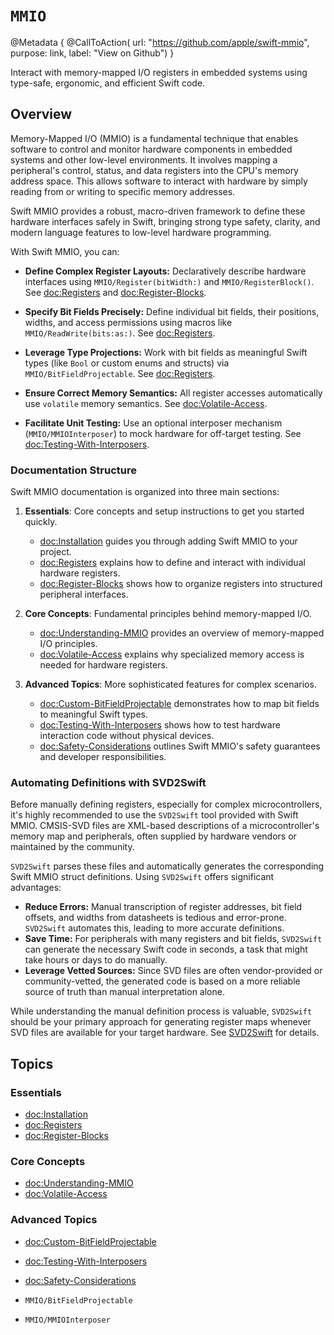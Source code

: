 # ``MMIO``

@Metadata {
  @CallToAction(
    url: "https://github.com/apple/swift-mmio",
    purpose: link,
    label: "View on Github")
}

Interact with memory-mapped I/O registers in embedded systems using type-safe, ergonomic, and efficient Swift code.

## Overview

Memory-Mapped I/O (MMIO) is a fundamental technique that enables software to control and monitor hardware components in embedded systems and other low-level environments. It involves mapping a peripheral's control, status, and data registers into the CPU's memory address space. This allows software to interact with hardware by simply reading from or writing to specific memory addresses.

Swift MMIO provides a robust, macro-driven framework to define these hardware interfaces safely in Swift, bringing strong type safety, clarity, and modern language features to low-level hardware programming.

With Swift MMIO, you can:

- **Define Complex Register Layouts:** Declaratively describe hardware interfaces using ``MMIO/Register(bitWidth:)`` and ``MMIO/RegisterBlock()``. See <doc:Registers> and <doc:Register-Blocks>.

- **Specify Bit Fields Precisely:** Define individual bit fields, their positions, widths, and access permissions using macros like ``MMIO/ReadWrite(bits:as:)``. See <doc:Registers>.

- **Leverage Type Projections:** Work with bit fields as meaningful Swift types (like `Bool` or custom enums and structs) via ``MMIO/BitFieldProjectable``. See <doc:Registers>.

- **Ensure Correct Memory Semantics:** All register accesses automatically use `volatile` memory semantics. See <doc:Volatile-Access>.

- **Facilitate Unit Testing:** Use an optional interposer mechanism (``MMIO/MMIOInterposer``) to mock hardware for off-target testing. See <doc:Testing-With-Interposers>.

### Documentation Structure

Swift MMIO documentation is organized into three main sections:

1. **Essentials**: Core concepts and setup instructions to get you started quickly.
   - <doc:Installation> guides you through adding Swift MMIO to your project.
   - <doc:Registers> explains how to define and interact with individual hardware registers.
   - <doc:Register-Blocks> shows how to organize registers into structured peripheral interfaces.

2. **Core Concepts**: Fundamental principles behind memory-mapped I/O.
   - <doc:Understanding-MMIO> provides an overview of memory-mapped I/O principles.
   - <doc:Volatile-Access> explains why specialized memory access is needed for hardware registers.

3. **Advanced Topics**: More sophisticated features for complex scenarios.
   - <doc:Custom-BitFieldProjectable> demonstrates how to map bit fields to meaningful Swift types.
   - <doc:Testing-With-Interposers> shows how to test hardware interaction code without physical devices.
   - <doc:Safety-Considerations> outlines Swift MMIO's safety guarantees and developer responsibilities.

### Automating Definitions with SVD2Swift

Before manually defining registers, especially for complex microcontrollers, it's highly recommended to use the `SVD2Swift` tool provided with Swift MMIO. CMSIS-SVD files are XML-based descriptions of a microcontroller's memory map and peripherals, often supplied by hardware vendors or maintained by the community.

`SVD2Swift` parses these files and automatically generates the corresponding Swift MMIO struct definitions. Using `SVD2Swift` offers significant advantages:
- **Reduce Errors:** Manual transcription of register addresses, bit field offsets, and widths from datasheets is tedious and error-prone. `SVD2Swift` automates this, leading to more accurate definitions.
- **Save Time:** For peripherals with many registers and bit fields, `SVD2Swift` can generate the necessary Swift code in seconds, a task that might take hours or days to do manually.
- **Leverage Vetted Sources:** Since SVD files are often vendor-provided or community-vetted, the generated code is based on a more reliable source of truth than manual interpretation alone.

While understanding the manual definition process is valuable, `SVD2Swift` should be your primary approach for generating register maps whenever SVD files are available for your target hardware. See [SVD2Swift](https://swiftpackageindex.com/apple/swift-mmio/main/documentation/svd2swift) for details.

## Topics

### Essentials

- <doc:Installation>
- <doc:Registers>
- <doc:Register-Blocks>

### Core Concepts

- <doc:Understanding-MMIO>
- <doc:Volatile-Access>

### Advanced Topics

- <doc:Custom-BitFieldProjectable>
- <doc:Testing-With-Interposers>
- <doc:Safety-Considerations>

- ``MMIO/BitFieldProjectable``
- ``MMIO/MMIOInterposer``
